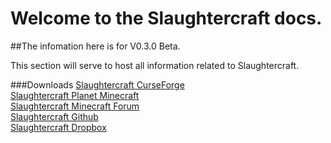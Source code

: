 # Welcome to the Slaughtercraft docs.

##The infomation here is for V0.3.0 Beta.

This section will serve to host all information related to Slaughtercraft.

###Downloads
[Slaughtercraft CurseForge](https://minecraft.curseforge.com/projects/slaughtercraftmod)
<br>
[Slaughtercraft Planet Minecraft](https://www.planetminecraft.com/mod/butcherycraft-mod-betav0-1-9/)
<br>
[Slaughtercraft Minecraft Forum](https://www.minecraftforum.net/forums/mapping-and-modding-java-edition/minecraft-mods/wip-mods/2934797-slaughtercraft-mod-betav0-2-7)
<br>
[Slaughtercraft Github](https://github.com/CodersDownUnder/SlaughterCraft)
<br>
[Slaughtercraft Dropbox](https://www.dropbox.com/sh/x21rppcj3asmhq1/AADVnfSt17j5fqP5CgYokzmna?dl=0)

